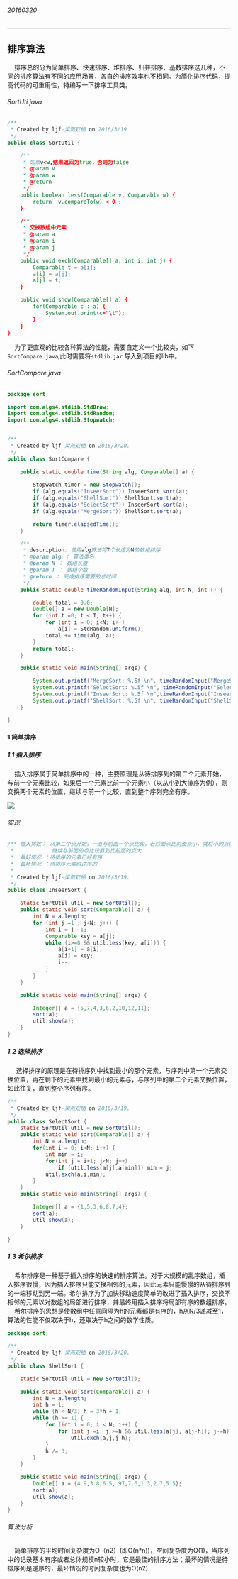 ###### 20160320   
---  

## 排序算法  

&nbsp;&nbsp;&nbsp;&nbsp;排序总的分为简单排序、快速排序、堆排序、归并排序、基数排序这几种，不同的排序算法有不同的应用场景，各自的排序效率也不相同。为简化排序代码，提高代码的可重用性，特编写一下排序工具类。  
###### SortUti.java  
```java  
/**
 * Created by ljf-梁燕双栖 on 2016/3/19.
 */
public class SortUtil {

    /**
     * 如果v<w,结果返回为true，否则为false
     * @param v
     * @param w
     * @return
     */
    public boolean less(Comparable v, Comparable w) {
        return  v.compareTo(w) < 0 ;
    }

    /**
     * 交换数组中元素
     * @param a
     * @param i
     * @param j
     */
    public void exch(Comparable[] a, int i, int j) {
        Comparable t = a[i];
        a[i] = a[j];
        a[j] = t;
    }

    public void show(Comparable[] a) {
        for(Comparable c : a) {
            System.out.print(c+"\t");
        }
    }
}  
```  
&nbsp;&nbsp;&nbsp;&nbsp;为了更直观的比较各种算法的性能，需要自定义一个比较类，如下` SortCompare.java `,此时需要将` stdlib.jar ` 导入到项目的lib中。  
###### SortCompare.java  
```java  
package sort;

import com.algs4.stdlib.StdDraw;
import com.algs4.stdlib.StdRandom;
import com.algs4.stdlib.Stopwatch;


/**
 * Created by ljf-梁燕双栖 on 2016/3/20.
 */
public class SortCompare {

    public static double time(String alg, Comparable[] a) {
        
        Stopwatch timer = new Stopwatch();
        if (alg.equals("InseerSort")) InseerSort.sort(a);
        if (alg.equals("ShellSort")) ShellSort.sort(a);
        if (alg.equals("SelectSort")) InseerSort.sort(a);
        if (alg.equals("MergeSort")) ShellSort.sort(a);

        return timer.elapsedTime();
    }

    /**
     * description: 使用alg算法将T个长度为N的数组排序
     * @param alg ： 算法类名
     * @param N ： 数组长度
     * @param T ： 数组个数
     * @return ： 完成排序需要的总时间
     */
    public static double timeRandomInput(String alg, int N, int T) {

        double total = 0.0;
        Double[] a = new Double[N];
        for (int t =0; t < T; t++) {
            for (int i = 0; i<N; i++)
                a[i] = StdRandom.uniform();
            total += time(alg, a);
        }
        return total;
    }

    public static void main(String[] args) {

        System.out.printf("MergeSort: %.5f \n", timeRandomInput("MergeSort", 10000, 100));
        System.out.printf("SelectSort: %.5f \n", timeRandomInput("SelectSort", 10000, 100));
        System.out.printf("InseerSort: %.5f \n",timeRandomInput("InseerSort", 10000, 100));
        System.out.printf("ShellSort: %.5f \n", timeRandomInput("ShellSort", 10000, 100));
    }

}
```  
#### 1 简单排序  
##### 1.1 插入排序  
&nbsp;&nbsp;&nbsp;&nbsp;插入排序属于简单排序中的一种，主要原理是从待排序列的第二个元素开始，与前一个元素比较，如果后一个元素比前一个元素小（以从小到大排序为例），则交换两个元素的位置，继续与前一个比较，直到整个序列完全有序。  

![](img/20160320/01.jpg)  

###### 实现
```java  
/** 插入排数： 从第二个点开始，一直与前面一个点比较，若后面点比前面点小，就将小的点前移，
 *            继续与前面的点比较直到比前面的点大
 *  最好情况 ：待排序的元素已经有序
 *  最坏情况 ：待排序元素时逆序的
 *
 * Created by ljf-梁燕双栖 on 2016/3/19.
 */
public class InseerSort {

    static SortUtil util = new SortUtil();
    public static void sort(Comparable[] a) {
        int N = a.length;
        for (int j =1 ; j<N; j++) {
            int i = j -1;
            Comparable key = a[j];
            while (i>=0 && util.less(key, a[i])) {
                a[i+1] = a[i];
                a[i] = key;
                i--;
            }
        }
    }

    public static void main(String[] args) {

        Integer[] a = {5,7,4,3,6,2,10,12,11};
        sort(a);
        util.show(a);
    }
}
```  

##### 1.2 选择排序  
&nbsp;&nbsp;&nbsp;&nbsp; 选择排序的原理是在待排序列中找到最小的那个元素，与序列中第一个元素交换位置，再在剩下的元素中找到最小的元素与，与序列中的第二个元素交换位置，如此往复，直到整个序列有序。  
```java  
/**
 * Created by ljf-梁燕双栖 on 2016/3/19.
 */
public class SelectSort {
    static SortUtil util = new SortUtil();
    public static void sort(Comparable[] a) {
        int N = a.length;
        for(int i = 0; i<N; i++) {
            int min = i;
            for(int j = i+1; j<N; j++)
                if (util.less(a[j],a[min])) min = j;
            util.exch(a,i,min);
        }
    }
    public static void main(String[] args) {

        Integer[] a = {1,5,3,6,8,7,4};
        sort(a);
        util.show(a);
    }

}
```  
##### 1.3 希尔排序  
&nbsp;&nbsp;&nbsp;&nbsp;希尔排序是一种基于插入排序的快速的排序算法。对于大规模的乱序数组，插入排序很慢，因为插入排序只能交换相邻的元素，因此元素只能慢慢的从待排序列的一端移动到另一端。希尔排序为了加快移动速度简单的改进了插入排序，交换不相邻的元素以对数组的局部进行排序，并最终用插入排序将局部有序的数组排序。  
&nbsp;&nbsp;&nbsp;&nbsp;希尔排序的思想是使数组中任意间隔为h的元素都是有序的，h从N/3递减至1，算法的性能不仅取决于h，还取决于h之间的数学性质。  
```java  
package sort;

/**
 * Created by ljf-梁燕双栖 on 2016/3/20.
 */
public class ShellSort {

    static SortUtil util = new SortUtil();

    public static void sort(Comparable[] a) {
        int N = a.length;
        int h = 1;
        while (h < N/3) h = 3*h + 1;
        while (h >= 1) {
            for (int i = 0; i < N; i++) {
                for (int j =i; j >=h && util.less(a[j], a[j-h]); j-=h)
                    util.exch(a,j,j-h);
            }
            h /= 3;
        }
    }

    public static void main(String[] args) {
        Double[] a = {4.9,3.8,6.5,.97,7.6,1.3,2.7,5.5};
        sort(a);
        util.show(a);
    }
}
```  

###### 算法分析  
&nbsp;&nbsp;&nbsp;&nbsp;简单排序的平均时间复杂度为O（n2）(即O(n*n))，空间复杂度为O(1)，当序列中的记录基本有序或者总体规模n较小时，它是最佳的排序方法；最坏的情况是待排序列是逆序的，最坏情况的时间复杂度也为O(n2).


